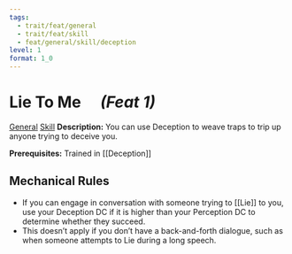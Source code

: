 ```yaml
---
tags:
  - trait/feat/general
  - trait/feat/skill
  - feat/general/skill/deception
level: 1
format: 1_0
---
```

# Lie To Me &emsp;*(Feat 1)*

[General](General.md "Feat Trait") [Skill](Skill.md "Feat Trait") 
**Description:** You can use Deception to weave traps to trip up anyone trying to deceive you. 

**Prerequisites:** Trained in [[Deception]]

## Mechanical Rules

- If you can engage in conversation with someone trying to [[Lie]] to you, use your Deception DC if it is higher than your Perception DC to determine whether they succeed.
- This doesn’t apply if you don’t have a back-and-forth dialogue, such as when someone attempts to Lie during a long speech.